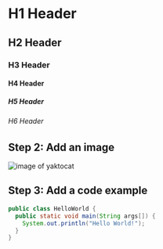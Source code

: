 # H1 Header
## H2 Header
### H3 Header
#### H4 Header
##### H5 Header
###### H6 Header

## Step 2: Add an image
![image of yaktocat](https://octodex.github.com/images/yaktocat.png)

## Step 3: Add a code example
``` java
public class HelloWorld {
  public static void main(String args[]) {
    System.out.println("Hello World!");
  }
}
```
